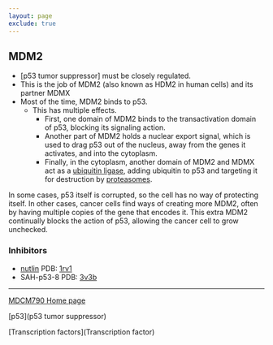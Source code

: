```yaml
---
layout: page
exclude: true
---
```

## MDM2

* [p53 tumor suppressor] must be closely regulated.
* This is the job of MDM2 (also known as HDM2 in human cells) and its partner MDMX
* Most of the time, MDM2 binds to p53.
	* This has multiple effects.
		* First, one domain of MDM2 binds to the transactivation domain of p53, blocking its signaling action.
		* Another part of MDM2 holds a nuclear export signal, which is used to drag p53 out of the nucleus, away from the genes it activates, and into the cytoplasm.
		* Finally, in the cytoplasm, another domain of MDM2 and MDMX act as a [ubiquitin ligase](https://pdb101.rcsb.org/motm/60), adding ubiquitin to p53 and targeting it for destruction by [proteasomes](https://pdb101.rcsb.org/motm/166).

In some cases, p53 itself is corrupted, so the cell has no way of protecting itself. In other cases, cancer cells find ways of creating more MDM2, often by having multiple copies of the gene that encodes it. This extra MDM2 continually blocks the action of p53, allowing the cancer cell to grow unchecked.

### Inhibitors

* [nutlin](nutrlin) PDB: [1rv1](https://www.rcsb.org/structure/1rv1)
* SAH-p53-8 PDB: [3v3b](https://www.rcsb.org/structure/3v3b)

---

[MDCM790 Home page](mdcm790.md)

[p53](p53 tumor suppressor)

[Transcription factors](Transcription factor)

